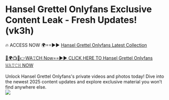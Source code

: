 # Hansel Grettel Onlyfans Exclusive Content Leak - Fresh Updates! (vk3h)

🔥 ACCESS NOW 🌍==►► <a href="https://tinyurl.com/kvy9nzfs" rel="nofollow">Hansel Grettel Onlyfans Latest Collection</a>
<br><br>
[🔴🌍📺📱👉WA𝚃CH Now==►► CLICK HERE TO Hansel Grettel Onlyfans 𝚆𝙰𝚃𝙲𝙷 NOW](https://tinyurl.com/kvy9nzfs)
<br><br>
Unlock Hansel Grettel Onlyfans's private videos and photos today! Dive into the newest 2025 content updates and explore exclusive material you won’t find anywhere else.
<br>
<a href="https://tinyurl.com/kvy9nzfs" rel="nofollow" data-target="animated-image.originalLink"><img src="https://camo.githubusercontent.com/8a4f000d20f83aca3bf7ec5f350d767afa0574a8a352519fd8cfa583a6f93a33/68747470733a2f2f692e696d6775722e636f6d2f644a486b345a712e676966" data-canonical-src="https://i.imgur.com/dJHk4Zq.gif" style="max-width: 100%; display: inline-block;" data-target="animated-image.originalImage"></a>
<br>
